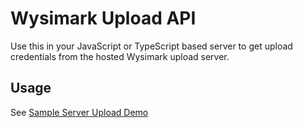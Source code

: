 # Wysimark Upload API

Use this in your JavaScript or TypeScript based server to get upload credentials from the hosted Wysimark upload server.

## Usage

See [Sample Server Upload Demo](https://github.com/portive/wysimark/blob/main/packages/demo-next/pages/api/server-upload.ts)

